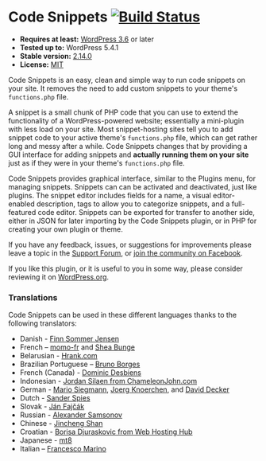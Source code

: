 # Code Snippets [![Build Status](https://api.travis-ci.org/sheabunge/code-snippets.svg?branch=develop)](https://travis-ci.org/sheabunge/code-snippets)

* __Requires at least:__ [WordPress 3.6](https://wordpress.org/download/) or later
* __Tested up to:__ WordPress 5.4.1
* __Stable version:__ [2.14.0](https://downloads.wordpress.org/plugin/code-snippets.latest-stable.zip)
* __License:__ [MIT](license.txt)

Code Snippets is an easy, clean and simple way to run code snippets on your site. It removes the need to add custom snippets to your theme's `functions.php` file.

A snippet is a small chunk of PHP code that you can use to extend the functionality of a WordPress-powered website; essentially a mini-plugin with less load on your site.
Most snippet-hosting sites tell you to add snippet code to your active theme's `functions.php` file, which can get rather long and messy after a while.
Code Snippets changes that by providing a GUI interface for adding snippets and **actually running them on your site** just as if they were in your theme's `functions.php` file.

Code Snippets provides graphical interface, similar to the Plugins menu, for managing snippets. Snippets can can be activated and deactivated, just like plugins. The snippet editor includes fields for a name, a visual editor-enabled description, tags to allow you to categorize snippets, and a full-featured code editor. Snippets can be exported for transfer to another side, either in JSON for later importing by the Code Snippets plugin, or in PHP for creating your own plugin or theme.

If you have any feedback, issues, or suggestions for improvements please leave a topic in the [Support Forum](https://wordpress.org/support/plugin/code-snippets), or [join the community on Facebook](https://facebook.com/groups/codesnippetsplugin).

If you like this plugin, or it is useful to you in some way, please consider reviewing it on [WordPress.org](https://wordpress.org/support/view/plugin-reviews/code-snippets).


### Translations

Code Snippets can be used in these different languages thanks to the following translators:

* Danish - [Finn Sommer Jensen](https://profiles.wordpress.org/finnsommer/)
* French – [momo-fr](http://www.momofr.net/) and [Shea Bunge](https://sheabunge.com)
* Belarusian - [Hrank.com](https://www.hrank.com)
* Brazilian Portuguese – [Bruno Borges](http://brunoborges.info)
* French (Canada) - [Dominic Desbiens](http://www.dominicdesbiens.com/)
* Indonesian - [Jordan Silaen from ChameleonJohn.com](https://www.chameleonjohn.com/)
* German - [Mario Siegmann](http://web-alltag.de/), [Joerg Knoerchen](http://www.sensorgrafie.de/), and [David Decker](http://deckerweb.de)
* Dutch - [Sander Spies](https://github.com/sander1)
* Slovak - [Ján Fajčák](http://wp.sk)
* Russian - [Alexander Samsonov](http://www.wordpressplugins.ru/administration/code-snippets.html)
* Chinese - [Jincheng Shan](http://shanjincheng.com)
* Croatian - [Borisa Djuraskovic from Web Hosting Hub](http://www.webhostinghub.com/)
* Japanese - [mt8](http://mt8.biz/)
* Italian – [Francesco Marino](https://360fun.net)
